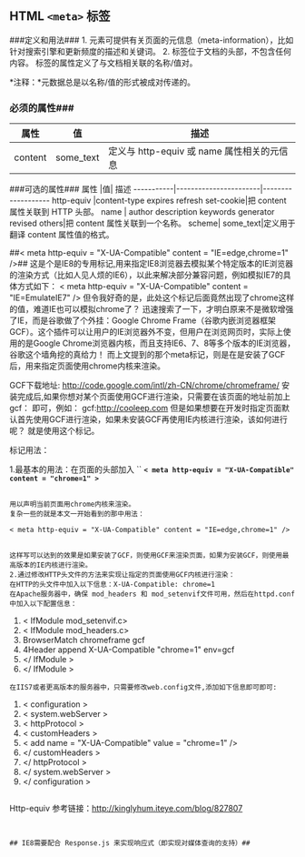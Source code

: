 ## HTML `<meta>` 标签 ##
###定义和用法###
1.<meta> 元素可提供有关页面的元信息（meta-information），比如针对搜索引擎和更新频度的描述和关键词。
2.<meta> 标签位于文档的头部，不包含任何内容。<meta> 标签的属性定义了与文档相关联的名称/值对。

*注释：*元数据总是以名称/值的形式被成对传递的。
### 必须的属性###

属性| 值 | 描述
-----------|-----------------------|-------------------
content|	some_text	|定义与 http-equiv 或 name 属性相关的元信息

###可选的属性###
属性	|值|	描述
-----------|-----------------------|-------------------
http-equiv	|content-type expires refresh set-cookie|把 content 属性关联到 HTTP 头部。
name	| author description keywords generator revised others|把 content 属性关联到一个名称。
scheme|	some_text|定义用于翻译 content 属性值的格式。

##< meta http-equiv = "X-UA-Compatible" content = "IE=edge,chrome=1" />##
这是个是IE8的专用标记,用来指定IE8浏览器去模拟某个特定版本的IE浏览器的渲染方式（比如人见人烦的IE6），以此来解决部分兼容问题，例如模拟IE7的具体方式如下：
< meta http-equiv = "X-UA-Compatible" content = "IE=EmulateIE7" />
但令我好奇的是，此处这个标记后面竟然出现了chrome这样的值，难道IE也可以模拟chrome了？
迅速搜索了一下，才明白原来不是微软增强了IE，而是谷歌做了个外挂：Google Chrome Frame（谷歌内嵌浏览器框架GCF）。这个插件可以让用户的IE浏览器外不变，但用户在浏览网页时，实际上使用的是Google Chrome浏览器内核，而且支持IE6、7、8等多个版本的IE浏览器，谷歌这个墙角挖的真给力！
而上文提到的那个meta标记，则是在是安装了GCF后，用来指定页面使用chrome内核来渲染。

GCF下载地址: http://code.google.com/intl/zh-CN/chrome/chromeframe/
安装完成后,如果你想对某个页面使用GCF进行渲染，只需要在该页面的地址前加上 gcf： 即可，例如： gcf:http://cooleep.com
但是如果想要在开发时指定页面默认首先使用GCF进行渲染，如果未安装GCF再使用IE内核进行渲染，该如何进行呢？
就是使用这个标记。

标记用法：

1.最基本的用法：在页面的头部加入
``
**`< meta http-equiv = "X-UA-Compatible" content = "chrome=1" >`**
```

用以声明当前页面用chrome内核来渲染。
复杂一些的就是本文一开始看到的那中用法：
```
`< meta http-equiv = "X-UA-Compatible" content = "IE=edge,chrome=1" />`
```

这样写可以达到的效果是如果安装了GCF，则使用GCF来渲染页面，如果为安装GCF，则使用最高版本的IE内核进行渲染。
2.通过修改HTTP头文件的方法来实现让指定的页面使用GCF内核进行渲染：
在HTTP的头文件中加入以下信息：X-UA-Compatible: chrome=1
在Apache服务器中，确保 mod_headers 和 mod_setenvif文件可用，然后在httpd.conf中加入以下配置信息：
```
1. < IfModule mod_setenvif.c>
2. < IfModule mod_headers.c>
3. BrowserMatch chromeframe gcf
4. 4Header append X-UA-Compatible "chrome=1" env=gcf
5. </ IfModule >
6. </ IfModule >
```
在IIS7或者更高版本的服务器中，只需要修改web.config文件,添加如下信息即可即可:
```
1. < configuration >
2. < system.webServer >
3. < httpProtocol >
4. < customHeaders >
5. < add name = "X-UA-Compatible" value = "chrome=1" />
6. </ customHeaders >
7. </ httpProtocol >
8. </ system.webServer >
9. </ configuration >
```
```
Http-equiv 参考链接：http://kinglyhum.iteye.com/blog/827807
```


## IE8需要配合 Response.js 来实现响应式（即实现对媒体查询的支持）##

